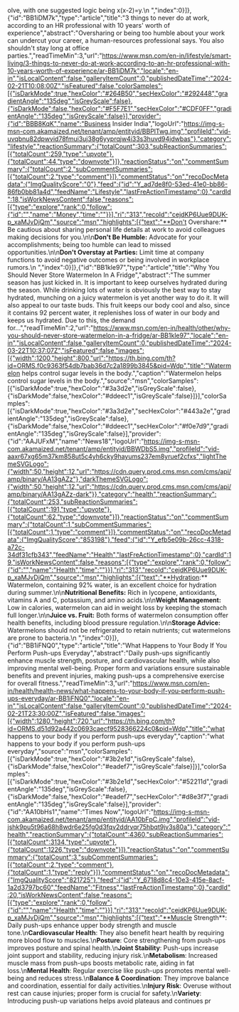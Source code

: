 olve, with one suggested logic being x(x-2)=y.\n ","index":0}]},{"id":"BB1iDM7k","type":"article","title":"3 things to never do at work, according to an HR professional with 10 years' worth of experience","abstract":"Oversharing or being too humble about your work can undercut your career, a human-resources professional says. You also shouldn't stay long at office parties.","readTimeMin":3,"url":"https://www.msn.com/en-in/lifestyle/smart-living/3-things-to-never-do-at-work-according-to-an-hr-professional-with-10-years-worth-of-experience/ar-BB1iDM7k","locale":"en-in","isLocalContent":false,"galleryItemCount":0,"publishedDateTime":"2024-02-21T10:08:00Z","isFeatured":false,"colorSamples":[{"isDarkMode":true,"hexColor":"#264B50","secHexColor":"#292448","gradientAngle":"135deg","isGreyScale":false},{"isDarkMode":false,"hexColor":"#F5F7E1","secHexColor":"#CDF0FF","gradientAngle":"135deg","isGreyScale":false}],"provider":{"id":"BBB8KqK","name":"Business Insider India","logoUrl":"https://img-s-msn-com.akamaized.net/tenant/amp/entityid/BBPlTwg.img","profileId":"vid-uvqbnu82dpwvid78fmui3uj38g6yyprqjw4i33s3huvd94jdwbas"},"category":"lifestyle","reactionSummary":{"totalCount":303,"subReactionSummaries":[{"totalCount":259,"type":"upvote"},{"totalCount":44,"type":"downvote"}]},"reactionStatus":"on","commentSummary":{"totalCount":2,"subCommentSummaries":[{"totalCount":2,"type":"comment"}]},"commentStatus":"on","recoDocMetadata":{"ImgQualityScore":"0"},"feed":{"id":"Y_ad7de8f0-53ed-41e0-bb86-86fb0bb81a4d","feedName":"Lifestyle","lastFreActionTimestamp":0},"cardId":18,"isWorkNewsContent":false,"reasons":[{"type":"explore","rank":0,"follow":{"id":"","name":"Money","time":""}}],"ri":"313","recoId":"cejdKP6Uue9DUK-p_xaMJvDjQm","source":"msn","highlights":[{"text":"**Don't Overshare:** Be cautious about sharing personal life details at work to avoid colleagues making decisions for you.\n\n**Don't Be Humble:** Advocate for your accomplishments; being too humble can lead to missed opportunities.\n\n**Don't Overstay at Parties:** Limit time at company functions to avoid negative outcomes or being involved in workplace rumors.\n ","index":0}]},{"id":"BB1kle97","type":"article","title":"Why You Should Never Store Watermelon In A Fridge","abstract":"The summer season has just kicked in. It is important to keep ourselves hydrated during the season. While drinking lots of water is obviously the best way to stay hydrated, munching on a juicy watermelon is yet another way to do it. It will also appeal to our taste buds. This fruit keeps our body cool and also, since it contains 92 percent water, it replenishes loss of water in our body and keeps us hydrated. Due to this, the demand for...","readTimeMin":2,"url":"https://www.msn.com/en-in/health/other/why-you-should-never-store-watermelon-in-a-fridge/ar-BB1kle97","locale":"en-in","isLocalContent":false,"galleryItemCount":0,"publishedDateTime":"2024-03-22T10:37:07Z","isFeatured":false,"images":[{"width":1200,"height":800,"url":"https://th.bing.com/th?id=ORMS.f0c9363f54db7bab36d7c2a1899b3845&pid=Wdp","title":"Watermelon helps control sugar levels in the body.","caption":"Watermelon helps control sugar levels in the body.","source":"msn","colorSamples":[{"isDarkMode":true,"hexColor":"#3a3d2e","isGreyScale":false},{"isDarkMode":false,"hexColor":"#ddeec1","isGreyScale":false}]}],"colorSamples":[{"isDarkMode":true,"hexColor":"#3a3d2e","secHexColor":"#443a2e","gradientAngle":"135deg","isGreyScale":false},{"isDarkMode":false,"hexColor":"#ddeec1","secHexColor":"#f0e7d9","gradientAngle":"135deg","isGreyScale":false}],"provider":{"id":"AAJUFxM","name":"News18","logoUrl":"https://img-s-msn-com.akamaized.net/tenant/amp/entityid/BBWDbS5.img","profileId":"vid-aaxr67xg65m37km858ut5c4yh6cky9hayums237em8yruef2cfxs","lightThemeSVGLogo":{"width":50,"height":12,"url":"https://cdn.query.prod.cms.msn.com/cms/api/amp/binary/AA13gAZz"},"darkThemeSVGLogo":{"width":50,"height":12,"url":"https://cdn.query.prod.cms.msn.com/cms/api/amp/binary/AA13gAZz-dark"}},"category":"health","reactionSummary":{"totalCount":253,"subReactionSummaries":[{"totalCount":191,"type":"upvote"},{"totalCount":62,"type":"downvote"}]},"reactionStatus":"on","commentSummary":{"totalCount":1,"subCommentSummaries":[{"totalCount":1,"type":"comment"}]},"commentStatus":"on","recoDocMetadata":{"ImgQualityScore":"853198"},"feed":{"id":"Y_efb5e09b-26cc-4318-a72c-34df31cfb343","feedName":"Health","lastFreActionTimestamp":0},"cardId":19,"isWorkNewsContent":false,"reasons":[{"type":"explore","rank":0,"follow":{"id":"","name":"Health","time":""}}],"ri":"313","recoId":"cejdKP6Uue9DUK-p_xaMJvDjQm","source":"msn","highlights":[{"text":"**Hydration:** Watermelon, containing 92% water, is an excellent choice for hydration during summer.\n\n**Nutritional Benefits:** Rich in lycopene, antioxidants, vitamins A and C, potassium, and amino acids.\n\n**Weight Management:** Low in calories, watermelon can aid in weight loss by keeping the stomach full longer.\n\n**Juice vs. Fruit:** Both forms of watermelon consumption offer health benefits, including blood pressure regulation.\n\n**Storage Advice:** Watermelons should not be refrigerated to retain nutrients; cut watermelons are prone to bacteria.\n ","index":0}]},{"id":"BB1iFNQ0","type":"article","title":"What Happens to Your Body If You Perform Push-ups Everyday","abstract":"Daily push-ups significantly enhance muscle strength, posture, and cardiovascular health, while also improving mental well-being. Proper form and variations ensure sustainable benefits and prevent injuries, making push-ups a comprehensive exercise for overall fitness.","readTimeMin":3,"url":"https://www.msn.com/en-in/health/health-news/what-happens-to-your-body-if-you-perform-push-ups-everyday/ar-BB1iFNQ0","locale":"en-in","isLocalContent":false,"galleryItemCount":0,"publishedDateTime":"2024-02-21T23:30:00Z","isFeatured":false,"images":[{"width":1280,"height":720,"url":"https://th.bing.com/th?id=ORMS.d51d92a442c0693caecf9528366224c0&pid=Wdp","title":"what happens to your body if you perform push-ups everyday","caption":"what happens to your body if you perform push-ups everyday","source":"msn","colorSamples":[{"isDarkMode":true,"hexColor":"#3b2e1d","isGreyScale":false},{"isDarkMode":false,"hexColor":"#eadef7","isGreyScale":false}]}],"colorSamples":[{"isDarkMode":true,"hexColor":"#3b2e1d","secHexColor":"#52211d","gradientAngle":"135deg","isGreyScale":false},{"isDarkMode":false,"hexColor":"#eadef7","secHexColor":"#d8e3f7","gradientAngle":"135deg","isGreyScale":false}],"provider":{"id":"AA10bHs1","name":"Times Now","logoUrl":"https://img-s-msn-com.akamaized.net/tenant/amp/entityid/AA10bFpC.img","profileId":"vid-jshk9pu5t96a68h8wdr6e25fg0d3fqv2ddrvqr75hbqt9jv3s80a"},"category":"health","reactionSummary":{"totalCount":4360,"subReactionSummaries":[{"totalCount":3134,"type":"upvote"},{"totalCount":1226,"type":"downvote"}]},"reactionStatus":"on","commentSummary":{"totalCount":3,"subCommentSummaries":[{"totalCount":2,"type":"comment"},{"totalCount":1,"type":"reply"}]},"commentStatus":"on","recoDocMetadata":{"ImgQualityScore":"821725"},"feed":{"id":"Y_6718d8c4-10e3-415e-8acf-1a2d3797bc60","feedName":"Fitness","lastFreActionTimestamp":0},"cardId":20,"isWorkNewsContent":false,"reasons":[{"type":"explore","rank":0,"follow":{"id":"","name":"Health","time":""}}],"ri":"313","recoId":"cejdKP6Uue9DUK-p_xaMJvDjQm","source":"msn","highlights":[{"text":"**Muscle Strength**: Daily push-ups enhance upper body strength and muscle tone.\n**Cardiovascular Health**: They also benefit heart health by requiring more blood flow to muscles.\n**Posture**: Core strengthening from push-ups improves posture and spinal health.\n**Joint Stability**: Push-ups increase joint support and stability, reducing injury risk.\n**Metabolism**: Increased muscle mass from push-ups boosts metabolic rate, aiding in fat loss.\n**Mental Health**: Regular exercise like push-ups promotes mental well-being and reduces stress.\n**Balance & Coordination**: They improve balance and coordination, essential for daily activities.\n**Injury Risk**: Overuse without rest can cause injuries; proper form is crucial for safety.\n**Variety**: Introducing push-up variations helps avoid plateaus and continues pr